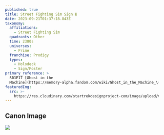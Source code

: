 ```yaml
---
published: true
title: Street Fighting Sim Sign B
date: 2023-09-21T01:37:18.843Z
taxonomy:
  affiliations:
    - Street Fighting Sim
  quadrants: Other
  time: 2300s
  universes:
    - Prime
  franchise: Prodigy
  types:
    - Holodeck
    - Sign/Poster
primary_reference: >
  S01E17 [Ghost in the
  Machine](https://memory-alpha.fandom.com/wiki/Ghost_in_the_Machine_\(episode\))
featuredImg:
  src: >-
    https://res.cloudinary.com/startrekdesignproject-com/image/upload/v1695260171/Streetfighting-Sim-Sign-B.png
---
```


## Canon Image

![](https://res.cloudinary.com/startrekdesignproject-com/image/upload/v1695260174/Streetfighting-Sim-Signs_PRO-1x17-3.jpg)
